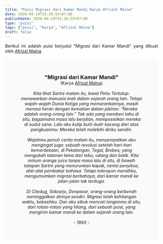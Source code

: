 ```yaml
---
title: "Puisi Migrasi dari Kamar Mandi Karya Afrizal Malna"
date: 2020-04-19T15:28:55+07:00
publishdate: 2020-04-19T15:28:55+07:00
type: "puisi"
tags: ["puisi", "Karya", "Afrizal Malna"]
draft: false
---
```


<div dir="ltr" style="text-align: left;" trbidi="on"><div style="text-align: justify;">Berikut ini adalah puisi berjudul "Migrasi dari Kamar Mandi" yang dibuat oleh <a href="https://ensiklopedia.kemdikbud.go.id/sastra/artikel/Afrizal_Malna" target="_blank">Afrizal Malna</a>. </div><br /><div style="background: #FAFAFA; font-size: 14px; height: auto; margin: 0 auto; padding: 50px; text-align: center; width: auto;"><span style="font-size: 18px;"><b>"Migrasi dari Kamar Mandi"</b></span><br />(Karya <a href="https://www.sekata.web.id/tags/afrizal-malna" target="_blank">Afrizal Malna)</a> <br /><br /><i>Kita lihat Sartre malam itu, lewat Pintu Tertutup: menawarkan manusia mati dalam sejarah orang lain. Tetapi wajah-wajah Dunia Ketiga yang memerankannya, masih merasa heran dengan kematian dalam pikiran: “Neraka adalah orang-orang lain.” Tak ada yang memberi tahu di situ, bagaimana masa lalu berjalan, memposisikan mereka di sudut sana. Lalu aku kutip butir-butir kacang dari atas pangkuanmu: Mereka telah melebihi diriku sendiri.<br />
<br />
Wajahmu penuh cerita malam itu, menyempatkan aku mengingat juga: sebuah revolusi setelah hari-hari kemerdekaan, di Pekalongan, Tegal, Brebes; yang mengubah tatanan lama dari tebu, udang dan batik. Kita minum orange juice tanpa masa lalu di situ, di bawah tatapan Sartre yang menurunkan kapak, rantai penyiksa, alat-alat pembakar bahasa. Tetapi mikropon meraihku, mengumumkan migrasi berbahaya, dari kamar mandi ke jalan-jalan tak terduga.<br />
<br />
Di Ciledug, Sidoarjo, Denpasar, orang-orang berbenah meninggalkan dirinya sendiri. Migrasi telah kehilangan waktu, kekasihku. Dan aku sibuk mencari lenganmu di situ, dari rotasi-rotasi yang hilang, dari sebuah puisi, yang mengirim kamar mandi ke dalam sejarah orang lain.<br />
<br />
- 1993 -</i></div></div>
